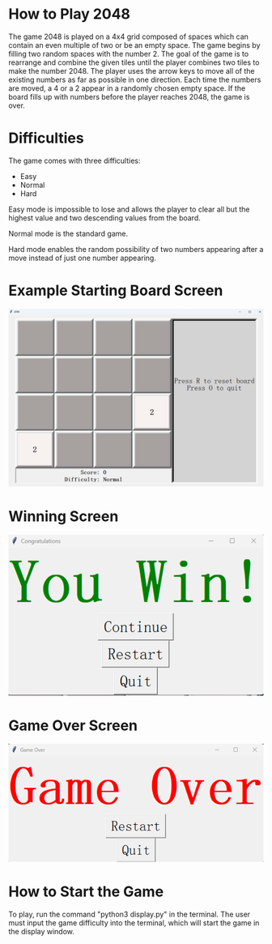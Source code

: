# How to Play 2048

The game 2048 is played on a 4x4 grid composed of spaces which can contain an even
multiple of two or be an empty space. The game begins by filling two random spaces 
with the number 2. The goal of the game is to rearrange and combine the given tiles
until the player combines two tiles to make the number 2048. The player uses the arrow
keys to move all of the existing numbers as far as possible in one direction. Each time
the numbers are moved, a 4 or a 2 appear in a randomly chosen empty space. If the board 
fills up with numbers before the player reaches 2048, the game is over.

# Difficulties
The game comes with three difficulties:
- Easy
- Normal
- Hard

Easy mode is impossible to lose and allows the player to clear all but the highest value
and two descending values from the board.

Normal mode is the standard game.

Hard mode enables the random possibility of two numbers appearing after a move instead of 
just one number appearing.

# Example Starting Board Screen
![Alt text](start_screen.png)

# Winning Screen
![Alt text](win_screen.png)

# Game Over Screen
![Alt text](game_over_screen.png)

# How to Start the Game
To play, run the command "python3 display.py" in the terminal. The user must input the game
difficulty into the terminal, which will start the game in the display window.